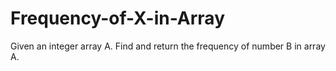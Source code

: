 # Frequency-of-X-in-Array
Given an integer array A. Find and return the frequency of number B in array A.
